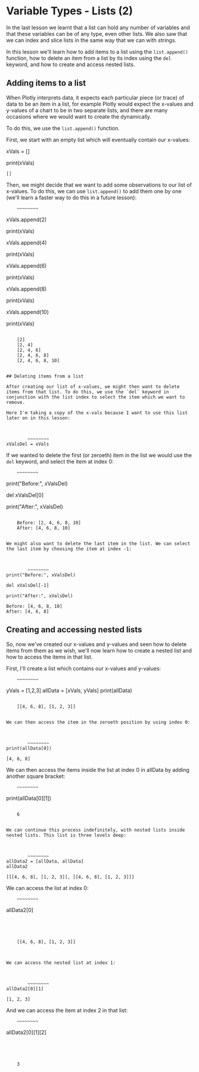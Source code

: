 
# Variable Types - Lists (2)

In the last lesson we learnt that a list can hold any number of  variables and that these variables can be of any type, even other lists. We also saw that we can index and slice lists in the same way that we can with strings.

In this lesson we'll learn how to add items to a list using the `list.append()` function, how to delete an item from a list by its index using the `del` keyword, and how to create and access nested lists.

## Adding items to a list

When Plotly interprets data, it expects each particular piece (or trace) of data to be an item in a list, for example Plotly would expect the x-values and y-values of a chart to be in two separate lists, and there are many occasions where we would want to create the dynamically.

To do this, we use the `list.append()` function.

First, we start with an empty list which will eventually contain our x-values:



xVals = []

print(xVals)


    []
    

Then, we might decide that we want to add some observations to our list of x-values. To do this, we can use `list.append()` to add them one by one (we'll learn a faster way to do this in a future lesson):



		~~~~~~~~
xVals.append(2)

print(xVals)

xVals.append(4)

print(xVals)

xVals.append(6)

print(xVals)

xVals.append(8)

print(xVals)

xVals.append(10)

print(xVals)
~~~~~~~~

    [2]
    [2, 4]
    [2, 4, 6]
    [2, 4, 6, 8]
    [2, 4, 6, 8, 10]
    

## Deleting items from a list

After creating our list of x-values, we might then want to delete items from that list. To do this, we use the `del` keyword in conjunction with the list index to select the item which we want to remove.

Here I'm taking a copy of the x-vals because I want to use this list later on in this lesson:



		~~~~~~~~
xValsDel = xVals
~~~~~~~~

If we wanted to delete the first (or zeroeth) item in the list we would use the `del` keyword, and select the item at index 0:



		~~~~~~~~
print("Before:", xValsDel)

del xValsDel[0]

print("After:", xValsDel)
~~~~~~~~

    Before: [2, 4, 6, 8, 10]
    After: [4, 6, 8, 10]
    

We might also want to delete the last item in the list. We can select the last item by choosing the item at index -1:



		~~~~~~~~
print("Before:", xValsDel)

del xValsDel[-1]

print("After:", xValsDel)
~~~~~~~~

    Before: [4, 6, 8, 10]
    After: [4, 6, 8]
    

## Creating and accessing nested lists

So, now we've created our x-values and y-values and seen how to delete items from them as we wish, we'll now learn how to create a nested list and how to access the items in that list.

First, I'll create a list which contains our x-values and y-values:



		~~~~~~~~
yVals = [1,2,3]
allData = [xVals, yVals]
print(allData)
~~~~~~~~

    [[4, 6, 8], [1, 2, 3]]
    

We can then access the item in the zeroeth position by using index 0:



		~~~~~~~~
print(allData[0])
~~~~~~~~

    [4, 6, 8]
    

We can then access the items inside the list at index 0 in allData by adding another square bracket:



		~~~~~~~~
print(allData[0][1])
~~~~~~~~

    6
    

We can continue this process indefinitely, with nested lists inside nested lists. This list is three levels deep:



		~~~~~~~~
allData2 = [allData, allData]
allData2
~~~~~~~~




    [[[4, 6, 8], [1, 2, 3]], [[4, 6, 8], [1, 2, 3]]]



We can access the list at index 0:



		~~~~~~~~
allData2[0]
~~~~~~~~




    [[4, 6, 8], [1, 2, 3]]



We can access the nested list at index 1:



		~~~~~~~~
allData2[0][1]
~~~~~~~~




    [1, 2, 3]



And we can access the item at index 2 in that list:



		~~~~~~~~
allData2[0][1][2]
~~~~~~~~




    3


